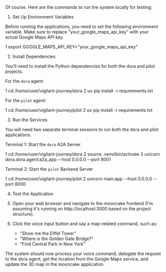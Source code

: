  Of course. Here are the commands to run the system locally for testing:

  1. Set Up Environment Variables

  Before running the applications, you need to set the following environment
  variable. Make sure to replace "your_google_maps_api_key" with your actual
  Google Maps API key.

   1 export GOOGLE_MAPS_API_KEY="your_google_maps_api_key"

  2. Install Dependencies

  You'll need to install the Python dependencies for both the dora and pilot
  projects.

  For the `dora` agent:

   1 cd /home/user/vigilant-journey/dora
   2 uv pip install -r requirements.txt

  For the `pilot` agent:

   1 cd /home/user/vigilant-journey/pilot
   2 uv pip install -r requirements.txt

  3. Run the Services

  You will need two separate terminal sessions to run both the dora and pilot
  applications.

  Terminal 1: Start the `dora` A2A Server

   1 cd /home/user/vigilant-journey/dora
   2 source .venv/bin/activate
   3 uvicorn dora.dora.agent:a2a_app --host 0.0.0.0 --port 8001

  Terminal 2: Start the `pilot` Backend Server

   1 cd /home/user/vigilant-journey/pilot
   2 uvicorn main:app --host 0.0.0.0 --port 8000

  4. Test the Application

   1. Open your web browser and navigate to the mooncake frontend (I'm assuming
      it's running on http://localhost:3000 based on the project structure).
   2. Click the voice input button and say a map-related command, such as:
       * "Show me the Eiffel Tower"
       * "Where is the Golden Gate Bridge?"
       * "Find Central Park in New York"

  The system should now process your voice command, delegate the request to
  the dora agent, get the location from the Google Maps service, and update
  the 3D map in the mooncake application.